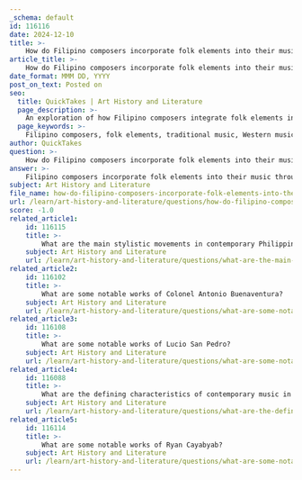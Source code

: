 ```yaml
---
_schema: default
id: 116116
date: 2024-12-10
title: >-
    How do Filipino composers incorporate folk elements into their music?
article_title: >-
    How do Filipino composers incorporate folk elements into their music?
date_format: MMM DD, YYYY
post_on_text: Posted on
seo:
  title: QuickTakes | Art History and Literature
  page_description: >-
    An exploration of how Filipino composers integrate folk elements into their music through melodies, instruments, national themes, and innovative genre experimentation, reflecting the cultural identity of the Philippines.
  page_keywords: >-
    Filipino composers, folk elements, traditional music, Western musical forms, Francisco Santiago, Nicanor Abelardo, folk melodies, traditional instruments, nationalistic themes, community traditions, innovative compositions, cultural heritage
author: QuickTakes
question: >-
    How do Filipino composers incorporate folk elements into their music?
answer: >-
    Filipino composers incorporate folk elements into their music through a variety of techniques that blend traditional sounds with Western musical forms. This fusion is evident in the works of several prominent composers throughout Philippine music history.\n\n1. **Integration of Folk Melodies and Rhythms**: Composers like Francisco Santiago, known as the "Father of Kundiman," and Nicanor Abelardo have been instrumental in incorporating Philippine folk melodies and rhythms into their compositions. For instance, Abelardo's works often reflect the rich expressive tonality of traditional Filipino lullabies and folk songs, such as "Sa Ugoy ng Duyan," which showcases a blend of folk elements with Western harmonic structures.\n\n2. **Use of Traditional Instruments**: Some contemporary composers have also utilized traditional Filipino instruments in their compositions. This not only preserves the cultural heritage but also adds unique textures to their music. For example, the incorporation of indigenous instruments can create a distinct sound that resonates with Filipino cultural identity.\n\n3. **Nationalistic Themes**: Many Filipino composers have embraced nationalistic themes in their music, drawing inspiration from the country's history and cultural narratives. This is evident in works like Abelardo's "Lahing Kayumanggi," which serves as a symphonic poem celebrating Filipino identity and heritage.\n\n4. **Experimentation with Genres**: The evolution of contemporary Philippine music has seen composers experimenting with various genres, including folk, classical, and popular music. This experimentation allows for the blending of different musical styles, resulting in innovative compositions that still honor traditional folk roots. For instance, the contemporary classical music scene, represented by composers like Ramon Santos and Francisco Feliciano, often features art songs infused with folk influences.\n\n5. **Community and Oral Traditions**: The strong community bonds and oral traditions in the Philippines play a vital role in shaping the music of Filipino composers. These elements encourage the sharing and adaptation of folk music, allowing composers to draw from a rich reservoir of cultural expressions that resonate with the Filipino experience.\n\nOverall, the incorporation of folk elements into the music of Filipino composers not only enriches their compositions but also serves as a powerful testament to the resilience and cultural identity of the Philippines. This blending of traditional and contemporary styles continues to evolve, reflecting the dynamic nature of the country's musical landscape.
subject: Art History and Literature
file_name: how-do-filipino-composers-incorporate-folk-elements-into-their-music.md
url: /learn/art-history-and-literature/questions/how-do-filipino-composers-incorporate-folk-elements-into-their-music
score: -1.0
related_article1:
    id: 116115
    title: >-
        What are the main stylistic movements in contemporary Philippine music?
    subject: Art History and Literature
    url: /learn/art-history-and-literature/questions/what-are-the-main-stylistic-movements-in-contemporary-philippine-music
related_article2:
    id: 116102
    title: >-
        What are some notable works of Colonel Antonio Buenaventura?
    subject: Art History and Literature
    url: /learn/art-history-and-literature/questions/what-are-some-notable-works-of-colonel-antonio-buenaventura
related_article3:
    id: 116108
    title: >-
        What are some notable works of Lucio San Pedro?
    subject: Art History and Literature
    url: /learn/art-history-and-literature/questions/what-are-some-notable-works-of-lucio-san-pedro
related_article4:
    id: 116088
    title: >-
        What are the defining characteristics of contemporary music in the Philippines?
    subject: Art History and Literature
    url: /learn/art-history-and-literature/questions/what-are-the-defining-characteristics-of-contemporary-music-in-the-philippines
related_article5:
    id: 116114
    title: >-
        What are some notable works of Ryan Cayabyab?
    subject: Art History and Literature
    url: /learn/art-history-and-literature/questions/what-are-some-notable-works-of-ryan-cayabyab
---
```


&nbsp;